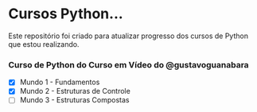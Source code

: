 # Cursos Python...
 Este repositório foi criado para atualizar progresso dos cursos de Python que estou realizando.

### Curso de Python do Curso em Vídeo do @gustavoguanabara
- [x] Mundo 1 - Fundamentos
- [x] Mundo 2 - Estruturas de Controle
- [ ] Mundo 3 - Estruturas Compostas